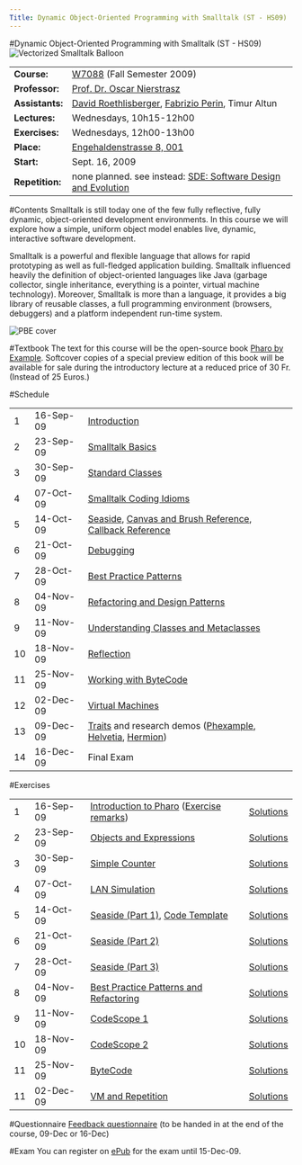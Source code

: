 ```yaml
---
Title: Dynamic Object-Oriented Programming with Smalltalk (ST - HS09)
---
```

#Dynamic Object-Oriented Programming with Smalltalk (ST - HS09)
![Vectorized Smalltalk Balloon](%assets_url%/files/dd/88i5rqg6yquwjd2rhxm3cnhru4io75/balloon-vec.png)

| | |
|---|---|
|**Course:**|[W7088](http://evub.unibe.ch/pievub/n_index.asp?KursID=3401783&KursNr=W7088&UeberschriftID=504089&page=detail) (Fall Semester 2009)
|**Professor:**|[Prof. Dr. Oscar Nierstrasz](http://www.iam.unibe.ch/~oscar/)
|**Assistants:**|[David Roethlisberger](%base_url%/staff/davidroethlisberger), [Fabrizio Perin](%base_url%/staff/fabrizioperin), Timur Altun
|**Lectures:**|Wednesdays, 10h15-12h00
|**Exercises:**|Wednesdays, 12h00-13h00
|**Place:**|[Engehaldenstrasse 8, 001](%base_url%/contact/maps)
|**Start:**|Sept. 16, 2009
|**Repetition:**|none planned. see instead: [SDE: Software Design and Evolution](%base_url%/teaching/archive/sde)
 
#Contents
Smalltalk is still today one of the few fully reflective, fully dynamic, object-oriented development environments. In this course we will explore how a simple, uniform object model enables live, dynamic, interactive software development.

Smalltalk is a powerful and flexible language that allows for rapid prototyping as well as full-fledged application building. Smalltalk influenced heavily the definition of object-oriented languages like Java (garbage collector, single inheritance, everything is a pointer, virtual machine technology). Moreover, Smalltalk is more than a language, it provides a big library of reusable classes, a full programming environment (browsers, debuggers) and a platform independent run-time system.

![PBE cover](%assets_url%/files/dc/dpfpw4nhhtkus5wh3adf8iz8qbynfj/cover1-preview.jpg)

#Textbook
The text for this course will be the open-source book [Pharo by Example](https://books.pharo.org/updated-pharo-by-example). Softcover copies of a special preview edition of this book will be available for sale during the introductory lecture at a reduced price of 30 Fr. (Instead of 25 Euros.)

#Schedule


| | | |
|---|---|---|
|1|16-Sep-09|[Introduction](%assets_url%/download/st/01Intro.pdf)
|2|23-Sep-09|[Smalltalk Basics](%assets_url%/download/st/02Basics.pdf)
|3|30-Sep-09|[Standard Classes](%assets_url%/download/st/03StandardClasses.pdf)
|4|07-Oct-09|[Smalltalk Coding Idioms](%assets_url%/download/st/04Idioms.pdf)
|5|14-Oct-09|[Seaside](%assets_url%/download/st/05Seaside.pdf), [Canvas and Brush Reference](%assets_url%/download/st/05Seaside-Canvas.pdf), [Callback Reference](%assets_url%/download/st/05Seaside-Callback.pdf)
|6|21-Oct-09|[Debugging](%assets_url%/download/st/06Debugging.pdf)
|7|28-Oct-09|[Best Practice Patterns](%assets_url%/download/st/07BestPractice.pdf)
|8|04-Nov-09|[Refactoring and Design Patterns](%assets_url%/download/st/08Refactoring.pdf)
|9|11-Nov-09|[Understanding Classes and Metaclasses](%assets_url%/download/st/09Metaclasses.pdf)
|10|18-Nov-09|[Reflection](%assets_url%/download/st/10Reflection.pdf)
|11|25-Nov-09|[Working with ByteCode](%assets_url%/download/st/11Bytecode.pdf)
|12|02-Dec-09|[Virtual Machines](%assets_url%/download/st/12VirtualMachine.pdf)
|13|09-Dec-09|[Traits](%assets_url%/download/st/13Traits.pdf) and research demos ([Phexample](%assets_url%/download/st/Phexample.pdf), [Helvetia](%assets_url%/download/st/Helvetia.pdf), [Hermion](%assets_url%/download/st/Hermion.pdf))
|14|16-Dec-09|Final Exam

#Exercises

| | | | |
|---|---|---|---|
| 1 | 16-Sep-09	| [Introduction to Pharo](%assets_url%/download/st/exercises/STExercise1.pdf)  ([Exercise remarks](%assets_url%/download/st/exercises/STExercise0.pdf)) | [Solutions](%assets_url%/download/st/exercises/solutions/STExerciseSol1.pdf)
| 2 | 23-Sep-09	| [Objects and Expressions](%assets_url%/download/st/exercises/STExercise2.pdf) | [Solutions](%assets_url%/download/st/exercises/solutions/STExerciseSol2.pdf)
| 3 | 30-Sep-09	| [Simple Counter](%assets_url%/download/st/exercises/STExercise3.pdf) | [Solutions](%assets_url%/download/st/exercises/solutions/STExerciseSol3.pdf)
| 4 | 07-Oct-09 | [LAN Simulation](%assets_url%/download/st/exercises/STExercise4.pdf) | [Solutions](%assets_url%/download/st/exercises/solutions/STExerciseSol4.pdf)
| 5 | 14-Oct-09 | [Seaside (Part 1)](%assets_url%/download/st/exercises/STExercise5.pdf), [Code Template](%assets_url%/download/st/exercises/Seaside-Tutorial.mcz) | [Solutions](%assets_url%/download/st/exercises/solutions/STExerciseSol5.pdf)
| 6 | 21-Oct-09 | [Seaside (Part 2)](%assets_url%/download/st/exercises/STExercise6.pdf) | [Solutions](%assets_url%/download/st/exercises/solutions/STExerciseSol6.pdf)
| 7 | 28-Oct-09 | [Seaside (Part 3)](%assets_url%/download/st/exercises/STExercise7.pdf) | [Solutions](%assets_url%/download/st/exercises/solutions/STExerciseSol7.pdf)
| 8 | 04-Nov-09 | [Best Practice Patterns and Refactoring](%assets_url%/download/st/exercises/STExercise8.pdf) | [Solutions](%assets_url%/download/st/exercises/solutions/STExerciseSol8.pdf)
| 9 | 11-Nov-09 | [CodeScope 1](%assets_url%/download/st/exercises/STExercise9.pdf) | [Solutions](%assets_url%/download/st/exercises/solutions/STExerciseSol9.pdf)
| 10 | 18-Nov-09 | [CodeScope 2](%assets_url%/download/st/exercises/STExercise10.pdf) | [Solutions](%assets_url%/download/st/exercises/solutions/STExerciseSol10.pdf)
| 11 | 25-Nov-09 | [ByteCode](%assets_url%/download/st/exercises/STExercise11.pdf) | [Solutions](%assets_url%/download/st/exercises/solutions/STExerciseSol11.pdf)
| 11 | 02-Dec-09 | [VM and Repetition](%assets_url%/download/st/exercises/STExercise12.pdf) | [Solutions](%assets_url%/download/st/exercises/solutions/STExerciseSol12.pdf)

#Questionnaire
[Feedback questionnaire](%assets_url%/download/st/STquestionnaire.pdf) (to be handed in at the end of the course, 09-Dec or 16-Dec)

#Exam
You can register on [ePub](http://www.epub.unibe.ch) for the exam until 15-Dec-09.
